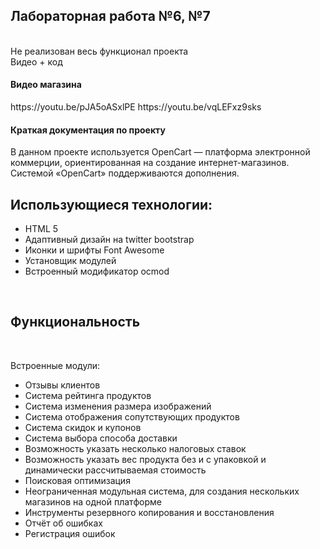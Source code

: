 ## Лабораторная работа №6, №7
<br>
Не реализован весь функционал проекта<br>
Видео + код  <br>

<h4>Видео магазина</h4>
https://youtu.be/pJA5oASxlPE
https://youtu.be/vqLEFxz9sks

<h4>Краткая документация по проекту</h4>
В данном проекте используется OpenCart — платформа электронной коммерции, ориентированная на создание интернет-магазинов. Системой «OpenCart» поддерживаются дополнения.
<br>

## Использующиеся технологии: <br>

* HTML 5
* Адаптивный дизайн на twitter bootstrap
* Иконки и шрифты Font Awesome
* Установщик модулей
* Встроенный модификатор ocmod

<br>

## Функциональность

<br>

Встроенные модули:<br>

* Отзывы клиентов
* Cистема рейтинга продуктов
* Cистема изменения размера изображений
* Cистема отображения сопутствующих продуктов
* Cистема скидок и купонов
* Cистема выбора способа доставки
* Возможность указать несколько налоговых ставок
* Возможность указать вес продукта без и с упаковкой и динамически рассчитываемая стоимость
* Поисковая оптимизация
* Неограниченная модульная система, для создания нескольких магазинов на одной платформе
* Инструменты резервного копирования и восстановления
* Отчёт об ошибках
* Регистрация ошибок
